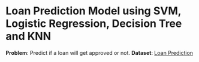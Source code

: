 # Loan Prediction Model using SVM, Logistic Regression, Decision Tree and KNN
**Problem**: Predict if a loan will get approved or not.
**Dataset**: [Loan Prediction](https://datahack.analyticsvidhya.com/contest/practice-problem-loan-prediction-iii/)
